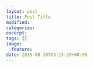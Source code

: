 ```yaml
---
layout: post
title: Post Title
modified:
categories: 
excerpt:
tags: []
image:
  feature:
date: 2015-08-30T03:15:20+08:00
---
```



